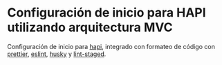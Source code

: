 Configuración de inicio para HAPI utilizando arquitectura MVC
=============================================================

Configuración de inicio para [hapi](https://hapi.dev/ "HAPI framework"), integrado con
formateo de código con [prettier](https://prettier.io/), [eslint](https://eslint.org/), [husky](https://github.com/typicode/husky) y
[lint-staged](https://github.com/okonet/lint-staged).
